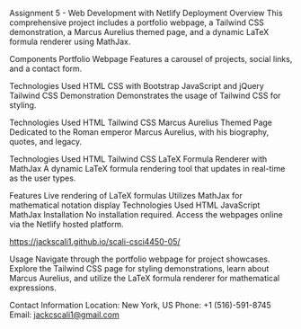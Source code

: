 Assignment 5 - Web Development with Netlify Deployment
Overview
This comprehensive project includes a portfolio webpage, a Tailwind CSS demonstration, a Marcus Aurelius themed page, and a dynamic LaTeX formula renderer using MathJax.

Components
Portfolio Webpage
Features a carousel of projects, social links, and a contact form.

Technologies Used
HTML
CSS with Bootstrap
JavaScript and jQuery
Tailwind CSS Demonstration
Demonstrates the usage of Tailwind CSS for styling.

Technologies Used
HTML
Tailwind CSS
Marcus Aurelius Themed Page
Dedicated to the Roman emperor Marcus Aurelius, with his biography, quotes, and legacy.

Technologies Used
HTML
Tailwind CSS
LaTeX Formula Renderer with MathJax
A dynamic LaTeX formula rendering tool that updates in real-time as the user types.

Features
Live rendering of LaTeX formulas
Utilizes MathJax for mathematical notation display
Technologies Used
HTML
JavaScript
MathJax
Installation
No installation required. Access the webpages online via the Netlify hosted platform.

https://jackscali1.github.io/scali-csci4450-05/

Usage
Navigate through the portfolio webpage for project showcases. Explore the Tailwind CSS page for styling demonstrations, learn about Marcus Aurelius, and utilize the LaTeX formula renderer for mathematical expressions.

Contact Information
Location: New York, US
Phone: +1 (516)-591-8745
Email: jackcscali1@gmail.com
